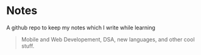# Notes
A github repo to keep my notes which I write while learning
> Mobile and Web Developement,
> DSA,
> new languages,
> and other cool stuff.
